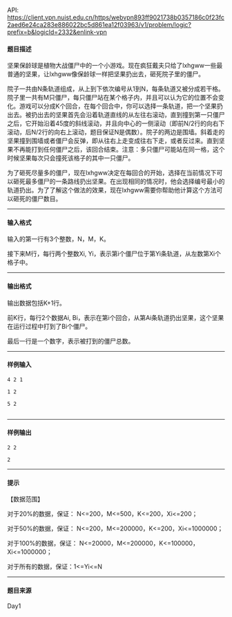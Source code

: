 API: https://client.vpn.nuist.edu.cn/https/webvpn893ff9021738b0357186c0f23fc2aed6e24ca283e886022bc5d861ea12f03963/v1/problem/logic?prefix=b&logicId=2332&enlink-vpn

#### 题目描述

坚果保龄球是植物大战僵尸中的一个小游戏。现在疯狂戴夫只给了lxhgww一些最普通的坚果，让lxhgww像保龄球一样把坚果扔出去，砸死院子里的僵尸。

院子一共由N条轨道组成，从上到下依次编号从1到N，每条轨道又被分成若干格。院子里一共有M只僵尸，每只僵尸站在某个格子内，并且可以认为它的位置不会变化。游戏可以分成K个回合，在每个回合中，你可以选择一条轨道，把一个坚果扔出去。被扔出去的坚果首先会沿着轨道直线的从左往右滚动，直到撞到第一只僵尸之后，它开始沿着45度的斜线滚动，并且向中心的一侧滚动（即前N/2行的向右下滚动，后N/2行的向右上滚动，题目保证N是偶数）。院子的两边是围墙。斜着走的坚果撞到围墙或者僵尸会反弹，即从往右上走变成往右下走，或者反过来。直到坚果不再能打到任何僵尸之后，该回合结束。注意：多只僵尸可能站在同一格，这个时候坚果每次只会撞死该格子的其中一只僵尸。

为了砸死尽量多的僵尸，现在lxhgww决定在每回合的开始，选择在当前情况下可以砸死最多僵尸的一条路线扔出坚果。在出现相同的情况时，他会选择编号最小的轨道扔出。为了了解这个做法的效果，现在lxhgww需要你帮助他计算这个方法可以砸死的僵尸数目。

---

#### 输入格式

输入的第一行有3个整数，N，M，K。

接下来M行，每行两个整数Xi, Yi，表示第i个僵尸位于第Yi条轨道，从左数第Xi个格子中。

---

#### 输出格式

输出数据包括K+1行。

前K行，每行2个数据Ai, Bi，表示在第i个回合，从第Ai条轨道扔出坚果，这个坚果在运行过程中打到了Bi个僵尸。

最后一行是一个数字，表示被打到的僵尸总数。

---

#### 样例输入
```
4 2 1

1 2

5 2


```

---

#### 样例输出
```
2 2

2

```

---

#### 提示

【数据范围】

对于20%的数据，保证： N<=200，M<=500，K<=200，Xi<=200；

对于50%的数据，保证： N<=200，M<=200000，K<=200，Xi<=1000000；

对于100%的数据，保证： N<=20000，M<=200000，K<=100000，Xi<=1000000；

对于所有的数据，保证：1<=Yi<=N  

---

#### 题目来源

Day1